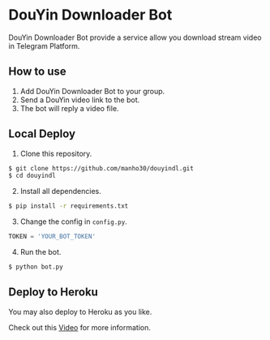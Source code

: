 # DouYin Downloader Bot
DouYin Downloader Bot provide a service allow you
download stream video in Telegram Platform.

## How to use
1. Add DouYin Downloader Bot to your group.
2. Send a DouYin video link to the bot.
3. The bot will reply a video file.

## Local Deploy
1. Clone this repository.
```bash
$ git clone https://github.com/manho30/douyindl.git
$ cd douyindl
```

2. Install all dependencies.
```bash
$ pip install -r requirements.txt
```

3. Change the config in `config.py`.
```python
TOKEN = 'YOUR_BOT_TOKEN'
```

4. Run the bot.
```bash
$ python bot.py
```

## Deploy to Heroku
You may also deploy to Heroku as you like.

Check out this [Video](https://youtu.be/_WxRbxK2ClA) for more information.

